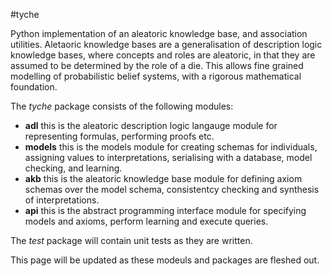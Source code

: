 #tyche

Python implementation of an aleatoric knowledge base, and association utilities.
Aletaoric knowledge bases are a generalisation of description logic knowledge bases,
where concepts and roles are aleatoric, in that they are assumed to be determined by the role of a die.
This allows fine grained modelling of probabilistic belief systems, with a rigorous mathematical foundation.


The *tyche* package consists of the following modules:
- **adl** this is the aleatoric description logic langauge module for representing formulas, performing proofs etc.
- **models** this is the models module for creating schemas for individuals, assigning values to interpretations, serialising with a database, model checking, and learning.
- **akb** this is the aleatoric knowledge base module for defining axiom schemas over the model schema, consistentcy checking and synthesis of interpretations.
- **api** this is the abstract programming interface module for specifying models and axioms, perform learning and execute queries.

The *test* package will contain unit tests as they are written.

This page will be updated as these modeuls and packages are fleshed out.


